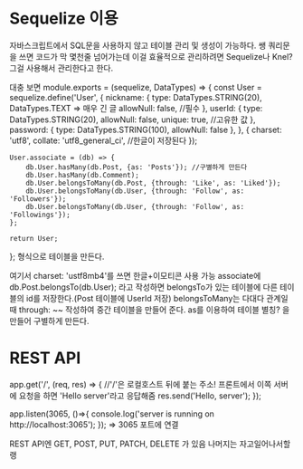 # Sequelize 이용
자바스크립트에서 SQL문을 사용하지 않고 테이블 관리 및 생성이 가능하다.
쌩 쿼리문을 쓰면 코드가 막 몇천줄 넘어가는데 이걸 효율적으로 관리하려면 Sequelize나 Knel? 그걸 사용해서 관리한다고 한다. 

대충 보면
module.exports = (sequelize, DataTypes) => {
    const User = sequelize.define('User', {
        nickname: {
            type: DataTypes.STRING(20), DataTypes.TEXT => 매우 긴 글
            allowNull: false,  //필수
        },
        userId: {
            type: DataTypes.STRING(20),
            allowNull: false,
            unique: true,   //고유한 값
        },
        password: {
            type: DataTypes.STRING(100),
            allowNull: false
        },
    }, {
        charset: 'utf8',
        collate: 'utf8_general_ci', //한글이 저장된다
    });

    User.associate = (db) => {
        db.User.hasMany(db.Post, {as: 'Posts'}); //구별하게 만든다
        db.User.hasMany(db.Comment);
        db.User.belongsToMany(db.Post, {through: 'Like', as: 'Liked'});
        db.User.belongsToMany(db.User, {through: 'Follow', as: 'Followers'});
        db.User.belongsToMany(db.User, {through: 'Follow', as: 'Followings'});
    };

    return User;
};
형식으로 테이블을 만든다.

여기서 charset: 'ustf8mb4'를 쓰면 한글+이모티콘 사용 가능
associate에 db.Post.belongsTo(db.User); 라고 작성하면 
belongsTo가 있는 테이블에 다른 테이블의 id를 저장한다.(Post 테이블에 UserId 저장)
belongsToMany는 다대다 관계일때 through: ~~ 작성하여 중간 테이블을 만들어 준다. 
as를 이용하여 테이블 별칭? 을 만들어 구별하게 만든다. 

# REST API 
app.get('/', (req, res) => {    //'/'은 로컬호스트 뒤에 붙는 주소! 프론트에서 이쪽 서버에 요청을 하면 'Hello server'라고 응답해줌
    res.send('Hello, server');
});

app.listen(3065, ()=>{
    console.log('server is running on http://localhost:3065');
}); => 3065 포트에 연결

REST API엔 GET, POST, PUT, PATCH, DELETE 가 있음
나머지는 자고일어나서할랭